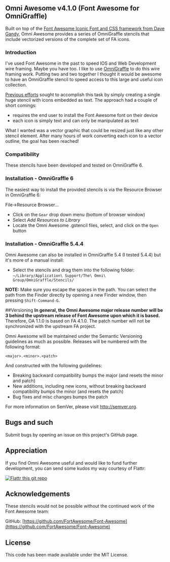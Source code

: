 
## Omni Awesome v4.1.0 (Font Awesome for OmniGraffle)
Built on top of the [Font Awesome Iconic Font and CSS framework from Dave Gandy](https://github.com/FortAwesome/Font-Awesome), Omni Awesome provides a series of OmniGraffle stencils that include vectorized versions of the complete set of FA icons.

### Introduction
I've used Font Awesome in the past to speed IOS and Web Development wire framing. Maybe you have too. I like to use [OmniGraffle](http://www.omnigroup.com/omniGraffle) to do this wire framing work. Putting two and two together I thought it would be awesome to have an OmniGraffle stencil to speed access to this large and useful icon collection.

[Previous efforts](https://github.com/patcheung/Font-Awesome-OmniGraffle-Stencil) sought to accomplish this task by simply creating a single huge stencil with icons embedded as text. The approach had a couple of short comings:

* requires the end user to install the Font Awesome font on their device
* each icon is simply text and can only be manipulated as text

What I wanted was a vector graphic that could be resized just like any other stencil element. After many hours of work converting each icon to a vector outline, the goal has been reached!

### Compatibility
These stencils have been developed and tested on OmniGraffle 6.

### Installation - OmniGraffle 6
The easiest way to install the provided stencils is via the Resource Browser in OmniGraffle 6:

File->Resource Browser...

* Click on the `Gear` drop down menu (bottom of browser window)
* Select *Add Resources to Library*
* Locate the Omni Awesome .gstencil files, select, and click on the `Open` button

### Installation - OmniGraffle 5.4.4
Omni Awesome can also be installed in OmniGraffle 5.4 (I tested 5.4.4) but it's more of a manual install:

* Select the stencils and drag them into the following folder:
`~/Library/Application\ Support/The\ Omni\ Group/OmniGraffle/Stencils/`

**NOTE:** Make sure you escape the spaces in the path. You can select the path from the Finder directly by opening a new Finder window, then pressing `Shift-Command-G`.

##Versioning
**In general, the Omni Awesome major release number will be 3 behind the upstream release of Font Awesome upon which it is based.** Therefore, OA 1.1.0 is based on FA 4.1.0. The patch number will not be synchronized with the upstream FA project.

Omni Awesome will be maintained under the Semantic Versioning guidelines as much as possible. Releases will be numbered with the following format:

`<major>.<minor>.<patch>`

And constructed with the following guidelines:

* Breaking backward compatibility bumps the major (and resets the minor and patch)
* New additions, including new icons, without breaking backward compatibility bumps the minor (and resets the patch)
* Bug fixes and misc changes bumps the patch

For more information on SemVer, please visit http://semver.org.

## Bugs and such
Submit bugs by opening an issue on this project's GitHub page.

## Appreciation
If you find Omni Awesome useful and would like to fund further development, you can send some kudos my way courtesy of Flattr:

[![Flattr this git repo](http://api.flattr.com/button/flattr-badge-large.png)](https://flattr.com/submit/auto?user_id=markeissler&url=https://github.com/markeissler/Omni-Awesome&title=Omni%20Awesome&language=bash&tags=github&category=software)

## Acknowledgements
These stencils would not be possible without the continued work of the Font Awesome team:

GitHub: [https://github.com/FortAwesome/Font-Awesome](https://github.com/FortAwesome/Font-Awesome)

## License
This code has been made available under the MIT License.
